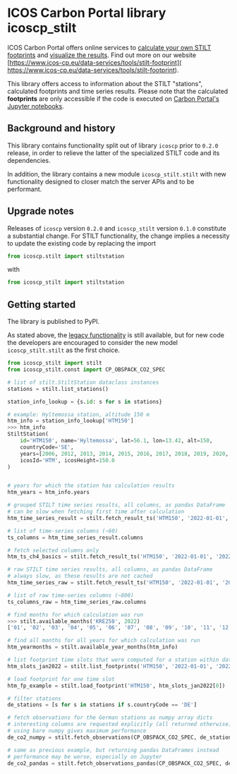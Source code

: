 # ICOS Carbon Portal library icoscp_stilt
ICOS Carbon Portal offers online services to [calculate your own STILT
footprints](https://stilt.icos-cp.eu/worker/) and [visualize the results](
https://stilt.icos-cp.eu/viewer/). Find out more on our website
[https://www.icos-cp.eu/data-services/tools/stilt-footprint](
https://www.icos-cp.eu/data-services/tools/stilt-footprint).

This library offers access to information about the STILT "stations",
calculated footprints and time series results. Please note that the
calculated **footprints** are only accessible if the code is executed on
[Carbon Portal's Jupyter notebooks](
https://icos-carbon-portal.github.io/jupyter/).

## Background and history
This library contains functionality split out of library `icoscp` prior to
`0.2.0` release, in order to relieve the latter of the specialized STILT code
and its dependencies.

In addition, the library contains a new module `icoscp_stilt.stilt` with new
functionality designed to closer match the server APIs and to be performant.

## Upgrade notes
Releases of `icoscp` version `0.2.0` and `icoscp_stilt` version `0.1.0`
constitute a substantial change. For STILT functionality, the change implies
a necessity to update the existing code by replacing the import
```Python
from icoscp.stilt import stiltstation
```
with
```Python
from icoscp_stilt import stiltstation
```

## Getting started
The library is published to PyPI.

As stated above, the [legacy functionality](modules.md#legacy-modules) is
still available, but for new code the developers are encouraged to consider
the new model `icoscp_stilt.stilt` as the first choice.

```Python
from icoscp_stilt import stilt
from icoscp_stilt.const import CP_OBSPACK_CO2_SPEC

# list of stilt.StiltStation dataclass instances
stations = stilt.list_stations()

station_info_lookup = {s.id: s for s in stations}

# example: Hyltemossa station, altitude 150 m
htm_info = station_info_lookup['HTM150']
>>> htm_info
StiltStation(
    id='HTM150', name='Hyltemossa', lat=56.1, lon=13.42, alt=150,
    countryCode='SE',
    years=[2006, 2012, 2013, 2014, 2015, 2016, 2017, 2018, 2019, 2020, 2021, 2022],
    icosId='HTM', icosHeight=150.0
)


# years for which the station has calculation results
htm_years = htm_info.years

# grouped STILT time series results, all columns, as pandas DataFrame
# can be slow when fetching first time after calculation
htm_time_series_result = stilt.fetch_result_ts('HTM150', '2022-01-01', '2022-01-31')

# list of time-series columns (~60)
ts_columns = htm_time_series_result.columns

# fetch selected columns only
htm_ts_ch4_basics = stilt.fetch_result_ts('HTM150', '2022-01-01', '2022-01-31', columns=['isodate', 'ch4.stilt', 'metadata'])

# raw STILT time series results, all columns, as pandas DataFrame
# always slow, as these results are not cached
htm_time_series_raw = stilt.fetch_result_ts('HTM150', '2022-01-01', '2022-01-31', raw=True)

# list of raw time-series columns (~800)
ts_columns_raw = htm_time_series_raw.columns

# find months for which calculation was run
>>> stilt.available_months('KRE250', 2022)
['01', '02', '03', '04', '05', '06', '07', '08', '09', '10', '11', '12']

# find all months for all years for which calculation was run
htm_yearmonths = stilt.available_year_months(htm_info)

# list footprint time slots that were computed for a station within date interval
htm_slots_jan2022 = stilt.list_footprints('HTM150', '2022-01-01', '2022-01-31')

# load footprint for one time slot
htm_fp_example = stilt.load_footprint('HTM150', htm_slots_jan2022[0])

# filter stations
de_stations = [s for s in stations if s.countryCode == 'DE']

# fetch observations for the German stations as numpy array dicts
# interesting columns are requested explicitly (all returned otherwise)
# using bare numpy gives maximum performance
de_co2_numpy = stilt.fetch_observations(CP_OBSPACK_CO2_SPEC, de_stations, ['value', 'time'])

# same as previous example, but returning pandas DataFrames instead
# performance may be worse, especially on Jupyter
de_co2_pandas = stilt.fetch_observations_pandas(CP_OBSPACK_CO2_SPEC, de_stations, ['value', 'time'])
```
